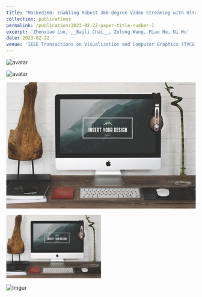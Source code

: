 ```yaml
---
title: "Masked360: Enabling Robust 360-degree Video Streaming with Ultra Low Bandwidth Consumption"
collection: publications
permalink: /publication/2023-02-22-paper-title-number-1
excerpt: 'Zhenxiao Luo, __Baili Chai__, Zelong Wang, Miao Hu, Di Wu'
date: 2023-02-22
venue: 'IEEE Transactions on Visualization and Computer Graphics (TVCG), CCF-A'
---
```


![avatar](/chaibli.github.io/images/2023-02-22-paper-title-number-1.jpg)

![avatar](2023-02-22-paper-title-number-1.jpg)

![avatar](https://github.com/chaibli/chaibli.github.io/blob/main/images/foo-bar-identity-th.jpg)

<img src="https://github.com/chaibli/chaibli.github.io/blob/main/images/foo-bar-identity-th.jpg" width="50%">

![Imgur](https://i.imgur.com/v6hqtH7.png)